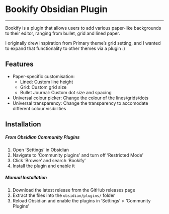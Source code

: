 # Bookify Obsidian Plugin
- - - 
Bookify is a plugin that allows users to add various paper-like backgrounds to their editor, ranging from bullet, grid and lined paper. 

I originally drew inspiration from Primary theme’s grid setting, and I wanted to expand that functionality to other themes via a plugin :)

## Features
- Paper-specific customisation:
	- Lined: Custom line height
	- Grid: Custom grid size 
	- Bullet Journal: Custom dot size and spacing
- Universal colour picker: Change the colour of the lines/grids/dots
- Universal transparency: Change the transparency to accomodate different colour visibilities

## Installation
##### From Obsidian Community Plugins
1. Open ‘Settings’ in Obsidian
2. Navigate to ‘Community plugins’ and turn off ‘Restricted Mode’
3. Click ‘Browse’ and search ‘Bookify’
4. Install the plugin and enable it

##### Manual Installation
1. Download the latest release from the GitHub releases page
2. Extract the files into the `obsidian/plugins/` folder
3. Reload Obsidian and enable the plugins in ‘Settings’ > ‘Community Plugins’


